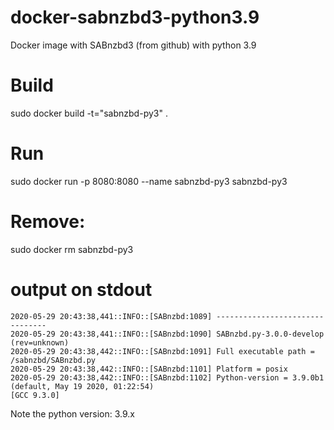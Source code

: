 # docker-sabnzbd3-python3.9
Docker image with SABnzbd3 (from github) with python 3.9


# Build

sudo docker build  -t="sabnzbd-py3" .

# Run
sudo docker run -p 8080:8080 --name sabnzbd-py3 sabnzbd-py3

# Remove:
sudo docker rm sabnzbd-py3

# output on stdout

```
2020-05-29 20:43:38,441::INFO::[SABnzbd:1089] --------------------------------
2020-05-29 20:43:38,441::INFO::[SABnzbd:1090] SABnzbd.py-3.0.0-develop (rev=unknown)
2020-05-29 20:43:38,442::INFO::[SABnzbd:1091] Full executable path = /sabnzbd/SABnzbd.py
2020-05-29 20:43:38,442::INFO::[SABnzbd:1101] Platform = posix
2020-05-29 20:43:38,442::INFO::[SABnzbd:1102] Python-version = 3.9.0b1 (default, May 19 2020, 01:22:54) 
[GCC 9.3.0]
```
Note the python version: 3.9.x
